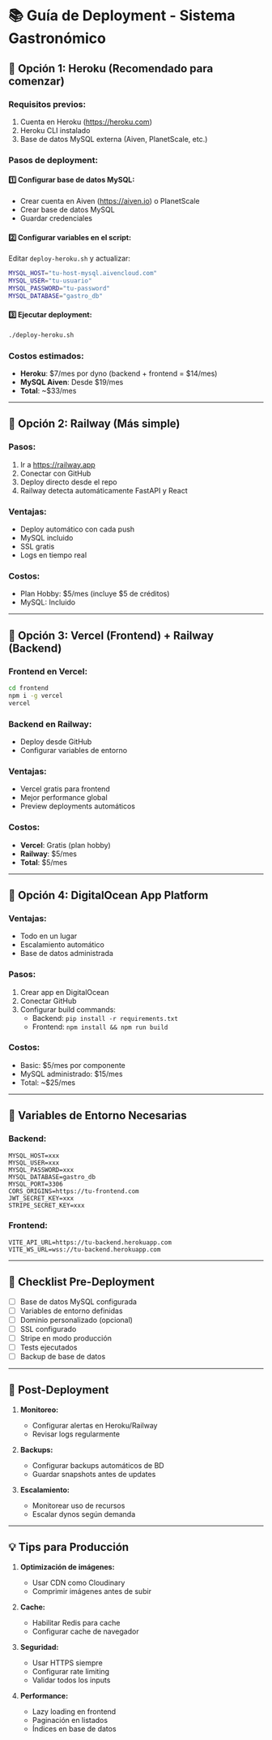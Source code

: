 # 📚 Guía de Deployment - Sistema Gastronómico

## 🚀 Opción 1: Heroku (Recomendado para comenzar)

### Requisitos previos:
1. Cuenta en Heroku (https://heroku.com)
2. Heroku CLI instalado
3. Base de datos MySQL externa (Aiven, PlanetScale, etc.)

### Pasos de deployment:

#### 1️⃣ Configurar base de datos MySQL:
- Crear cuenta en Aiven (https://aiven.io) o PlanetScale
- Crear base de datos MySQL
- Guardar credenciales

#### 2️⃣ Configurar variables en el script:
Editar `deploy-heroku.sh` y actualizar:
```bash
MYSQL_HOST="tu-host-mysql.aivencloud.com"
MYSQL_USER="tu-usuario"
MYSQL_PASSWORD="tu-password"
MYSQL_DATABASE="gastro_db"
```

#### 3️⃣ Ejecutar deployment:
```bash
./deploy-heroku.sh
```

### Costos estimados:
- **Heroku**: $7/mes por dyno (backend + frontend = $14/mes)
- **MySQL Aiven**: Desde $19/mes
- **Total**: ~$33/mes

---

## 🚀 Opción 2: Railway (Más simple)

### Pasos:
1. Ir a https://railway.app
2. Conectar con GitHub
3. Deploy directo desde el repo
4. Railway detecta automáticamente FastAPI y React

### Ventajas:
- Deploy automático con cada push
- MySQL incluido
- SSL gratis
- Logs en tiempo real

### Costos:
- Plan Hobby: $5/mes (incluye $5 de créditos)
- MySQL: Incluido

---

## 🚀 Opción 3: Vercel (Frontend) + Railway (Backend)

### Frontend en Vercel:
```bash
cd frontend
npm i -g vercel
vercel
```

### Backend en Railway:
- Deploy desde GitHub
- Configurar variables de entorno

### Ventajas:
- Vercel gratis para frontend
- Mejor performance global
- Preview deployments automáticos

### Costos:
- **Vercel**: Gratis (plan hobby)
- **Railway**: $5/mes
- **Total**: $5/mes

---

## 🚀 Opción 4: DigitalOcean App Platform

### Ventajas:
- Todo en un lugar
- Escalamiento automático
- Base de datos administrada

### Pasos:
1. Crear app en DigitalOcean
2. Conectar GitHub
3. Configurar build commands:
   - Backend: `pip install -r requirements.txt`
   - Frontend: `npm install && npm run build`

### Costos:
- Basic: $5/mes por componente
- MySQL administrado: $15/mes
- Total: ~$25/mes

---

## 🔧 Variables de Entorno Necesarias

### Backend:
```env
MYSQL_HOST=xxx
MYSQL_USER=xxx
MYSQL_PASSWORD=xxx
MYSQL_DATABASE=gastro_db
MYSQL_PORT=3306
CORS_ORIGINS=https://tu-frontend.com
JWT_SECRET_KEY=xxx
STRIPE_SECRET_KEY=xxx
```

### Frontend:
```env
VITE_API_URL=https://tu-backend.herokuapp.com
VITE_WS_URL=wss://tu-backend.herokuapp.com
```

---

## 📝 Checklist Pre-Deployment

- [ ] Base de datos MySQL configurada
- [ ] Variables de entorno definidas
- [ ] Dominio personalizado (opcional)
- [ ] SSL configurado
- [ ] Stripe en modo producción
- [ ] Tests ejecutados
- [ ] Backup de base de datos

---

## 🚨 Post-Deployment

1. **Monitoreo:**
   - Configurar alertas en Heroku/Railway
   - Revisar logs regularmente

2. **Backups:**
   - Configurar backups automáticos de BD
   - Guardar snapshots antes de updates

3. **Escalamiento:**
   - Monitorear uso de recursos
   - Escalar dynos según demanda

---

## 💡 Tips para Producción

1. **Optimización de imágenes:**
   - Usar CDN como Cloudinary
   - Comprimir imágenes antes de subir

2. **Cache:**
   - Habilitar Redis para cache
   - Configurar cache de navegador

3. **Seguridad:**
   - Usar HTTPS siempre
   - Configurar rate limiting
   - Validar todos los inputs

4. **Performance:**
   - Lazy loading en frontend
   - Paginación en listados
   - Índices en base de datos